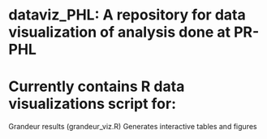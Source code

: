 # dataviz_PHL: A repository for data visualization of analysis done at PR-PHL

# Currently contains R data visualizations script for:
  Grandeur results (grandeur_viz.R)
    Generates interactive tables and figures
    

